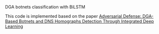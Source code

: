 DGA botnets classification with BiLSTM

This code is implemented based on the paper [Adversarial Defense: DGA-Based Botnets and DNS
Homographs Detection Through Integrated
Deep Learning](https://ieeexplore.ieee.org/document/9377310)